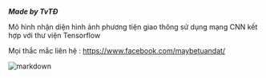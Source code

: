 ***Made by TvTĐ***


Mô hình nhận diện hình ảnh phương tiện giao thông sử dụng mạng CNN kết hợp với thư viện Tensorflow

Mọi thắc mắc liên hệ :
 https://www.facebook.com/maybetuandat/




![markdown](https://i.pinimg.com/originals/61/24/b5/6124b5fd622acb0f85006d31015293bb.jpg)
